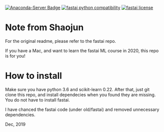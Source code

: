 [![Anaconda-Server Badge](https://anaconda.org/fastai/fastai/badges/platforms.svg)](https://anaconda.org/fastai/fastai)
[![fastai python compatibility](https://img.shields.io/pypi/pyversions/fastai.svg)](https://pypi.python.org/pypi/fastai)
[![fastai license](https://img.shields.io/pypi/l/fastai.svg)](https://pypi.python.org/pypi/fastai)

# Note from Shaojun

For the original readme, please refer to the fastai repo.

If you have a Mac, and want to learn the fastai ML course in 2020, this repo is for you!

# How to install
Make sure you have python 3.6 and scikit-learn 0.22. After that, just git clone this repo, and install dependecies when you found they are missing. You do not have to install fastai.

I have chanced the fastai code (under old/fastai) and removed unnecessary dependencies.

Dec, 2019

